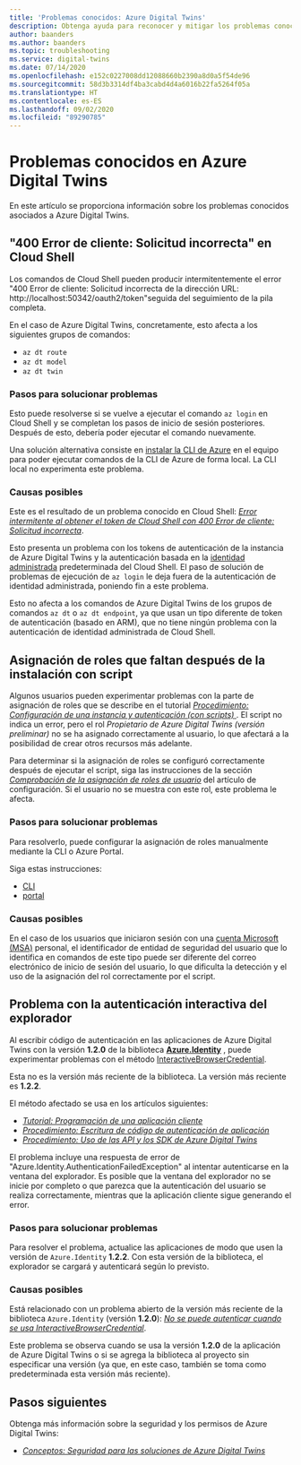 ```yaml
---
title: 'Problemas conocidos: Azure Digital Twins'
description: Obtenga ayuda para reconocer y mitigar los problemas conocidos de Azure Digital Twins.
author: baanders
ms.author: baanders
ms.topic: troubleshooting
ms.service: digital-twins
ms.date: 07/14/2020
ms.openlocfilehash: e152c0227008dd12088660b2390a8d0a5f54de96
ms.sourcegitcommit: 58d3b3314df4ba3cabd4d4a6016b22fa5264f05a
ms.translationtype: HT
ms.contentlocale: es-ES
ms.lasthandoff: 09/02/2020
ms.locfileid: "89290785"
---
```

# <a name="known-issues-in-azure-digital-twins"></a>Problemas conocidos en Azure Digital Twins

En este artículo se proporciona información sobre los problemas conocidos asociados a Azure Digital Twins.

## <a name="400-client-error-bad-request-in-cloud-shell"></a>"400 Error de cliente: Solicitud incorrecta" en Cloud Shell

Los comandos de Cloud Shell pueden producir intermitentemente el error "400 Error de cliente: Solicitud incorrecta de la dirección URL: http://localhost:50342/oauth2/token"seguida del seguimiento de la pila completa.

En el caso de Azure Digital Twins, concretamente, esto afecta a los siguientes grupos de comandos:
* `az dt route`
* `az dt model`
* `az dt twin`

### <a name="troubleshooting-steps"></a>Pasos para solucionar problemas

Esto puede resolverse si se vuelve a ejecutar el comando `az login` en Cloud Shell y se completan los pasos de inicio de sesión posteriores. Después de esto, debería poder ejecutar el comando nuevamente.

Una solución alternativa consiste en [instalar la CLI de Azure](https://docs.microsoft.com/cli/azure/install-azure-cli?view=azure-cli-latest) en el equipo para poder ejecutar comandos de la CLI de Azure de forma local. La CLI local no experimenta este problema.

### <a name="possible-causes"></a>Causas posibles

Este es el resultado de un problema conocido en Cloud Shell: [*Error intermitente al obtener el token de Cloud Shell con 400 Error de cliente: Solicitud incorrecta*](https://github.com/Azure/azure-cli/issues/11749).

Esto presenta un problema con los tokens de autenticación de la instancia de Azure Digital Twins y la autenticación basada en la [identidad administrada](../active-directory/managed-identities-azure-resources/overview.md) predeterminada del Cloud Shell. El paso de solución de problemas de ejecución de `az login` le deja fuera de la autenticación de identidad administrada, poniendo fin a este problema.

Esto no afecta a los comandos de Azure Digital Twins de los grupos de comandos `az dt` o `az dt endpoint`, ya que usan un tipo diferente de token de autenticación (basado en ARM), que no tiene ningún problema con la autenticación de identidad administrada de Cloud Shell.

## <a name="missing-role-assignment-after-scripted-setup"></a>Asignación de roles que faltan después de la instalación con script

Algunos usuarios pueden experimentar problemas con la parte de asignación de roles que se describe en el tutorial [*Procedimiento: Configuración de una instancia y autenticación (con scripts)* ](how-to-set-up-instance-scripted.md). El script no indica un error, pero el rol *Propietario de Azure Digital Twins (versión preliminar)* no se ha asignado correctamente al usuario, lo que afectará a la posibilidad de crear otros recursos más adelante.

Para determinar si la asignación de roles se configuró correctamente después de ejecutar el script, siga las instrucciones de la sección [*Comprobación de la asignación de roles de usuario*](how-to-set-up-instance-scripted.md#verify-user-role-assignment) del artículo de configuración. Si el usuario no se muestra con este rol, este problema le afecta.

### <a name="troubleshooting-steps"></a>Pasos para solucionar problemas

Para resolverlo, puede configurar la asignación de roles manualmente mediante la CLI o Azure Portal. 

Siga estas instrucciones:
* [CLI](how-to-set-up-instance-cli.md#set-up-user-access-permissions)
* [portal](how-to-set-up-instance-portal.md#set-up-user-access-permissions)

### <a name="possible-causes"></a>Causas posibles

En el caso de los usuarios que iniciaron sesión con una [cuenta Microsoft (MSA)](https://account.microsoft.com/account) personal, el identificador de entidad de seguridad del usuario que lo identifica en comandos de este tipo puede ser diferente del correo electrónico de inicio de sesión del usuario, lo que dificulta la detección y el uso de la asignación del rol correctamente por el script.

## <a name="issue-with-interactive-browser-authentication"></a>Problema con la autenticación interactiva del explorador

Al escribir código de autenticación en las aplicaciones de Azure Digital Twins con la versión **1.2.0** de la biblioteca **[Azure.Identity](https://docs.microsoft.com/dotnet/api/azure.identity?view=azure-dotnet)** , puede experimentar problemas con el método [InteractiveBrowserCredential](https://docs.microsoft.com/dotnet/api/azure.identity.interactivebrowsercredential?view=azure-dotnet).

Esta no es la versión más reciente de la biblioteca. La versión más reciente es **1.2.2**.

El método afectado se usa en los artículos siguientes: 
* [*Tutorial: Programación de una aplicación cliente*](tutorial-code.md)
* [*Procedimiento: Escritura de código de autenticación de aplicación*](how-to-authenticate-client.md)
* [*Procedimiento: Uso de las API y los SDK de Azure Digital Twins*](how-to-use-apis-sdks.md)

El problema incluye una respuesta de error de "Azure.Identity.AuthenticationFailedException" al intentar autenticarse en la ventana del explorador. Es posible que la ventana del explorador no se inicie por completo o que parezca que la autenticación del usuario se realiza correctamente, mientras que la aplicación cliente sigue generando el error.

### <a name="troubleshooting-steps"></a>Pasos para solucionar problemas

Para resolver el problema, actualice las aplicaciones de modo que usen la versión de `Azure.Identity` **1.2.2**. Con esta versión de la biblioteca, el explorador se cargará y autenticará según lo previsto.

### <a name="possible-causes"></a>Causas posibles

Está relacionado con un problema abierto de la versión más reciente de la biblioteca `Azure.Identity` (versión **1.2.0**): [*No se puede autenticar cuando se usa InteractiveBrowserCredential*](https://github.com/Azure/azure-sdk-for-net/issues/13940).

Este problema se observa cuando se usa la versión **1.2.0** de la aplicación de Azure Digital Twins o si se agrega la biblioteca al proyecto sin especificar una versión (ya que, en este caso, también se toma como predeterminada esta versión más reciente).

## <a name="next-steps"></a>Pasos siguientes

Obtenga más información sobre la seguridad y los permisos de Azure Digital Twins:
* [*Conceptos: Seguridad para las soluciones de Azure Digital Twins*](concepts-security.md)